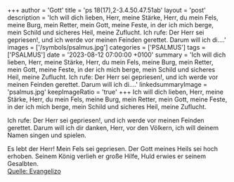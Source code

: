 +++
author = 'Gott'
title = 'ps 18(17),2-3.4.50.47.51ab'
layout = 'post'
description = 'Ich will dich lieben, Herr, meine Stärke, Herr, du mein Fels, meine Burg, mein Retter, mein Gott, meine Feste, in der ich mich berge, mein Schild und sicheres Heil, meine Zuflucht.  Ich rufe: Der Herr sei gepriesen!, und ich werde vor meinen Feinden gerettet. Darum will ich di....'
images = ['/symbols/psalmus.jpg']
categories = ['PSALMUS']
tags = ['PSALMUS']
date = '2023-08-12 07:00:00 +0100'
summary = 'Ich will dich lieben, Herr, meine Stärke, Herr, du mein Fels, meine Burg, mein Retter, mein Gott, meine Feste, in der ich mich berge, mein Schild und sicheres Heil, meine Zuflucht.  Ich rufe: Der Herr sei gepriesen!, und ich werde vor meinen Feinden gerettet. Darum will ich di....'
linkedsummaryImage = 'psalmus.jpg'
keepImageRatio = 'true'
+++
Ich will dich lieben, Herr, meine Stärke,
Herr, du mein Fels, meine Burg, mein Retter,
mein Gott, meine Feste, in der ich mich berge,
mein Schild und sicheres Heil, meine Zuflucht.

Ich rufe: Der Herr sei gepriesen!,
und ich werde vor meinen Feinden gerettet.
Darum will ich dir danken, Herr, vor den Völkern,
ich will deinem Namen singen und spielen.<!--more-->

Es lebt der Herr! Mein Fels sei gepriesen.
Der Gott meines Heils sei hoch erhoben.
Seinem König verlieh er große Hilfe,
Huld erwies er seinem Gesalbten.<br> [Quelle: Evangelizo](https://evangeliumtagfuertag.org/DE/gospel)